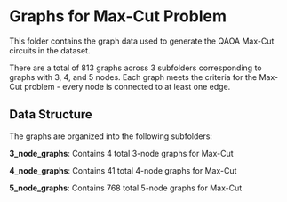 # Graphs for Max-Cut Problem

This folder contains the graph data used to generate the QAOA Max-Cut circuits in the dataset. 

There are a total of 813 graphs across 3 subfolders corresponding to graphs with 3, 4, and 5 nodes. Each graph meets the criteria for the Max-Cut problem - every node is connected to at least one edge.

## Data Structure

The graphs are organized into the following subfolders:

**3_node_graphs**: Contains 4 total 3-node graphs for Max-Cut 

**4_node_graphs**: Contains 41 total 4-node graphs for Max-Cut

**5_node_graphs**: Contains 768 total 5-node graphs for Max-Cut

